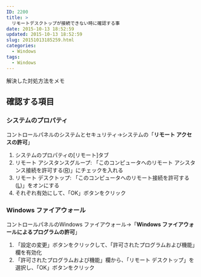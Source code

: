 ```yaml
---
ID: 2200
title: >
  リモートデスクトップが接続できない時に確認する事
date: 2015-10-13 18:52:59
updated: 2015-10-13 18:52:59
slug: 20151013185259.html
categories:
  - Windows
tags:
  - Windows
---
```


解決した対処方法をメモ

<!--more-->
<h2>確認する項目</h2>
<h3>システムのプロパティ</h3>
コントロールパネルのシステムとセキュリティ-&gt;システムの「<b>リモート アクセスの許可</b>」
<ol>
  <li>システムのプロパティの[リモート]タブ</li>
  <li>リモート アシスタンスグループ:
「このコンピュータへのリモート アシスタンス接続を許可する(<u>R</u>)」にチェックを入れる</li>
  <li>リモート デスクトップ:
「このコンピュータへのリモート接続を許可する(<u>L</u>)」をオンにする</li>
  <li>それぞれ有効にして、「OK」ボタンをクリック</li>
</ol>
<h3>Windows ファイアウォール</h3>
コントロールパネルのWindows ファイアウォール-&gt;「<b>Windows ファイアウォールによるプログラムの許可</b>」
<ol>
  <li>「設定の変更」ボタンをクリックして、「許可されたプログラムおよび機能」欄を有効化</li>
  <li>「許可されたプログラムおよび機能」欄から、「リモート デスクトップ」を選択し、「OK」ボタンをクリック</li>
</ol>
